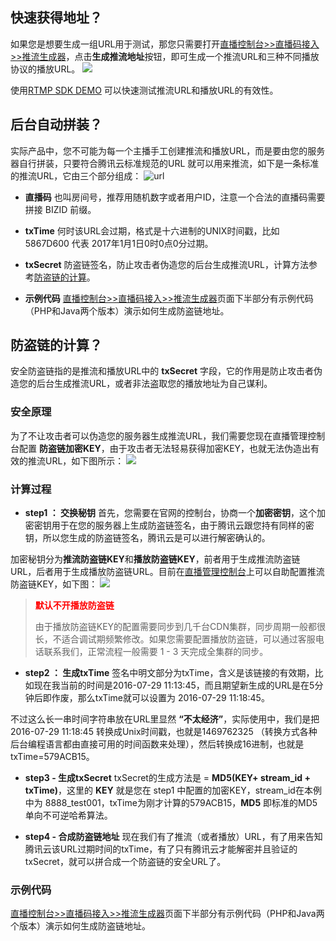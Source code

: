 ## 快速获得地址？
如果您是想要生成一组URL用于测试，那您只需要打开[直播控制台>>直播码接入>>推流生成器](https://console.qcloud.com/live/livecodemanage)，点击**生成推流地址**按钮，即可生成一个推流URL和三种不同播放协议的播放URL。
![](//mc.qcloudimg.com/static/img/98b9b659be67a9ac32384b606ace943f/image.png)


使用[RTMP SDK DEMO](https://www.qcloud.com/document/product/454/6555) 可以快速测试推流URL和播放URL的有效性。


## 后台自动拼装？
实际产品中，您不可能为每一个主播手工创建推流和播放URL，而是要由您的服务器自行拼装，只要符合腾讯云标准规范的URL 就可以用来推流，如下是一条标准的推流URL，它由三个部分组成：
 ![url](//mc.qcloudimg.com/static/img/6b4fd09ab2c7d6f1503070f8c994f4e0/image.png)

- **直播码**
也叫房间号，推荐用随机数字或者用户ID，注意一个合法的直播码需要拼接 BIZID 前缀。

- **txTime**
何时该URL会过期，格式是十六进制的UNIX时间戳，比如 5867D600 代表 2017年1月1日0时0点0分过期。

- **txSecret**
防盗链签名，防止攻击者伪造您的后台生成推流URL，计算方法参考[防盗链的计算](#.E9.98.B2.E7.9B.97.E9.93.BE.E7.9A.84.E8.AE.A1.E7.AE.97.EF.BC.9F)。

- **示例代码**
[直播控制台>>直播码接入>>推流生成器](https://console.qcloud.com/live/livecodemanage)页面下半部分有示例代码（PHP和Java两个版本）演示如何生成防盗链地址。

## 防盗链的计算？
安全防盗链指的是推流和播放URL中的 **txSecret** 字段，它的作用是防止攻击者伪造您的后台生成推流URL，或者非法盗取您的播放地址为自己谋利。

### 安全原理
为了不让攻击者可以伪造您的服务器生成推流URL，我们需要您现在直播管理控制台配置 **防盗链加密KEY**，由于攻击者无法轻易获得加密KEY，也就无法伪造出有效的推流URL，如下图所示：
![](//mccdn.qcloud.com/static/img/4ea1512fd335f68f30cca0a01e902966/image.png)

### 计算过程
- **step1 ： 交换秘钥**
首先，您需要在官网的控制台，协商一个**加密密钥**，这个加密密钥用于在您的服务器上生成防盗链签名，由于腾讯云跟您持有同样的密钥，所以您生成的防盗链签名，腾讯云是可以进行解密确认的。

 加密秘钥分为**推流防盗链KEY**和**播放防盗链KEY**，前者用于生成推流防盗链URL，后者用于生成播放防盗链URL。目前在[直播管理控制台](https://console.qcloud.com/live)上可以自助配置推流防盗链KEY，如下图：
![](//mc.qcloudimg.com/static/img/6be1d875f1120a16d3692c60bb4485a9/image.png)
 >  **<font color='red'>默认不开播放防盗链</font>**
 >   
 > 由于播放防盗链KEY的配置需要同步到几千台CDN集群，同步周期一般都很长，不适合调试期频繁修改。如果您需要配置播放防盗链，可以通过客服电话联系我们，正常流程一般需要 1 - 3 天完成全集群的同步。

- **step2 ： 生成txTime**
签名中明文部分为txTime，含义是该链接的有效期，比如现在我当前的时间是2016-07-29 11:13:45，而且期望新生成的URL是在5分钟后即作废，那么txTime就可以设置为 2016-07-29 11:18:45。

 不过这么长一串时间字符串放在URL里显然 **“不太经济”**，实际使用中，我们是把  2016-07-29 11:18:45 转换成Unix时间戳，也就是1469762325 （转换方式各种后台编程语言都由直接可用的时间函数来处理），然后转换成16进制，也就是 txTime=579ACB15。

- **step3 - 生成txSecret**
txSecret的生成方法是 = **MD5(KEY+ stream_id + txTime)**，这里的 **KEY** 就是您在 step1 中配置的加密KEY，stream_id在本例中为 8888_test001，txTime为刚才计算的579ACB15，**MD5** 即标准的MD5单向不可逆哈希算法。

- **step4 - 合成防盗链地址**
  现在我们有了推流（或者播放）URL，有了用来告知腾讯云该URL过期时间的txTime，有了只有腾讯云才能解密并且验证的txSecret，就可以拼合成一个防盗链的安全URL了。
	
### 示例代码
[直播控制台>>直播码接入>>推流生成器](https://console.qcloud.com/live/livecodemanage)页面下半部分有示例代码（PHP和Java两个版本）演示如何生成防盗链地址。




